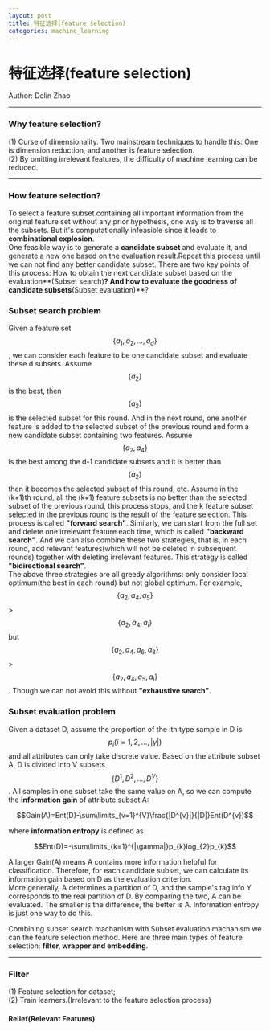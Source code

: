 ```yaml
---
layout: post
title: 特征选择(feature selection)
categories: machine_learning
---
```


# 特征选择(feature selection)

Author: Delin Zhao

---

### Why feature selection?

(1) Curse of dimensionality. Two mainstream techniques to handle this: One is dimension reduction, and another is feature selection.  
(2) By omitting irrelevant features, the difficulty of machine learning can be reduced.  

---

### How feature selection?
To select a feature subset containing all important information from the original feature set without any prior hypothesis, one way is to traverse all the subsets. But it's computationally infeasible since it leads to **combinational explosion**.  
One feasible way is to generate a **candidate subset** and evaluate it, and generate a new one based on the evaluation result.Repeat this process until we can not find any better candidate subset. There are two key points of this process: How to obtain the next candidate subset based on the evaluation**(Subset search)**? And how to evaluate the goodness of candidate subsets**(Subset evaluation)**?

### Subset search problem
Given a feature set $$\{a_{1},a_{2},...,a_{d}\}$$, we can consider each feature to be one candidate subset and evaluate these d subsets. Assume $$\{a_{2}\}$$ is the best, then $$\{a_{2}\}$$ is the selected subset for this round. And in the next round, one another feature is added to the selected subset of the previous round and form a new candidate subset containing two features. Assume $$\{a_{2},a_{4}\}$$ is the best among the d-1 candidate subsets and it is better than $$\{a_{2}\}$$ then it becomes the selected subset of this round, etc. Assume in the (k+1)th round, all the (k+1) feature subsets is no better than the selected subset of the previous round, this process stops, and the k feature subset selected in the previous round is the result of the feature selection. This process is called **"forward search"**. Similarly, we can start from the full set and delete one irrelevant feature each time, which is called **"backward search"**. And we can also combine these two strategies, that is, in each round, add relevant features(which will not be deleted in subsequent rounds) together with deleting irrelevant features. This strategy is called **"bidirectional search"**.  
The above three strategies are all greedy algorithms: only consider local optimum(the best in each round) but not global optimum. For example, $$\{a_{2},a_{4},a_{5}\}$$>$$\{a_{2},a_{4},a_{i}\}$$ but $$\{a_{2},a_{4},a_{6},a_{8}\}$$>$$\{a_{2},a_{4},a_{5},a_{i}\}$$. Though we can not avoid this without **"exhaustive search"**.  

### Subset evaluation problem
Given a dataset D, assume the proportion of the ith type sample in D is $$p_{i}(i=1,2,...,|\gamma|)$$ and all attributes can only take discrete value. Based on the attribute subset A, D is divided into V subsets $$\{D^{1},D^{2},...,D^{V}\}$$. All samples in one subset take the same value on A, so we can compute the **information gain** of attribute subset A:

$$Gain(A)=Ent(D)-\sum\limits_{v=1}^{V}\frac{|D^{v}|}{|D|}Ent(D^{v})$$

where **information entropy** is defined as

$$Ent(D)=-\sum\limits_{k=1}^{|\gamma|}p_{k}log_{2}p_{k}$$

A larger Gain(A) means A contains more information helpful for classification. Therefore, for each candidate subset, we can calculate its information gain based on D as the evaluation criterion.  
More generally, A determines a partition of D, and the sample's tag info Y corresponds to the real partition of D. By comparing the two, A can be evaluated. The smaller is the difference, the better is A. Information entropy is just one way to do this.  

Combining subset search machanism with Subset evaluation machanism we can the feature selection method. Here are three main types of feature selection: **filter, wrapper and embedding**.

---

### Filter
(1) Feature selection for dataset;  
(2) Train learners.(Irrelevant to the feature selection process)

#### Relief(Relevant Features)
